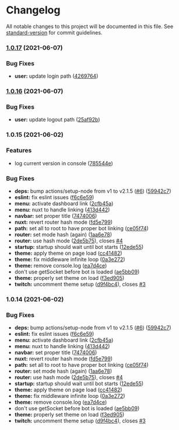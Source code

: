# Changelog

All notable changes to this project will be documented in this file. See [standard-version](https://github.com/conventional-changelog/standard-version) for commit guidelines.

### [1.0.17](https://github.com/sogebot/ui-public/compare/v1.0.16...v1.0.17) (2021-06-07)


### Bug Fixes

* **user:** update login path ([4269764](https://github.com/sogebot/ui-public/commit/4269764d71e871aa0d5c6b5ead1d4d0cc7472c60))

### [1.0.16](https://github.com/sogebot/ui-public/compare/v1.0.15...v1.0.16) (2021-06-07)


### Bug Fixes

* **user:** update logout path ([25af92b](https://github.com/sogebot/ui-public/commit/25af92b689379c9e54c28102d70d924dccddfa34))

### 1.0.15 (2021-06-02)

### Features

* log current version in console ([785544e](https://github.com/sogebot/ui-public/commit/785544e2dfbc3e7b069405e2b4c888ed29428b65))


### Bug Fixes

* **deps:** bump actions/setup-node from v1 to v2.1.5 ([#6](https://github.com/sogebot/ui-public/issues/6)) ([59942c7](https://github.com/sogebot/ui-public/commit/59942c79bd1cbad117a01b8c4d7b3291702846e0))
* **eslint:** fix eslint issues ([f6c6e59](https://github.com/sogebot/ui-public/commit/f6c6e59afd1ba79b091da584bbdaf091d4eb6ccc))
* **menu:** activate dashboard  link ([2cfb45a](https://github.com/sogebot/ui-public/commit/2cfb45a12db498d4989e3f2048ccd3426885c613))
* **menu:** nuxt to handle linking ([413d442](https://github.com/sogebot/ui-public/commit/413d4424102f19fd64ccffadc69864f102e97cc4))
* **navbar:** set proper title ([7474006](https://github.com/sogebot/ui-public/commit/74740063c84700371b67e8903b21e05ce0f3b28f))
* **nuxt:** revert router hash mode ([fd5e799](https://github.com/sogebot/ui-public/commit/fd5e799fa456e90eb84fd505742737cf35613c47))
* **path:** set all to root to have proper bot linking ([ce05f74](https://github.com/sogebot/ui-public/commit/ce05f74cc1cc7c3a6842d98e82114f7fa6ee8769))
* **router:** set mode hash (again) ([1aa6e78](https://github.com/sogebot/ui-public/commit/1aa6e7864d882556ae252dcc39d43e24682f94c8))
* **router:** use hash mode ([2de5b75](https://github.com/sogebot/ui-public/commit/2de5b7503f0625b62681645ec3cd9a13e43524f0)), closes [#4](https://github.com/sogebot/ui-public/issues/4)
* **startup:** startup should wait until bot starts ([12ede55](https://github.com/sogebot/ui-public/commit/12ede55a66923831bbdb77e91bb1ef461b017063))
* **theme:** apply theme on page load ([cc41482](https://github.com/sogebot/ui-public/commit/cc41482b9b97c3a0cc64e1b290849cbba6ea8230))
* **theme:** fix middleware infinite loop ([0a3e272](https://github.com/sogebot/ui-public/commit/0a3e272bb03de7b1b650f3f8279ecaffb9771e09))
* **theme:** remove console.log ([ea7d4ce](https://github.com/sogebot/ui-public/commit/ea7d4cecaa566fb6d6e1d8e971e1a42645e55be4))
* don't use getSocket before bot is loaded ([ae5bb09](https://github.com/sogebot/ui-public/commit/ae5bb09f50799a876bae3f682cdbdf8eb892f9d7))
* **theme:** properly set theme on load ([f3ed905](https://github.com/sogebot/ui-public/commit/f3ed905b565b5b307ffcc91c043ab51986ec446d))
* **twitch:** uncomment theme setup ([d9f4bc4](https://github.com/sogebot/ui-public/commit/d9f4bc45dee0f649367125d1ba38bad4473ab5e5)), closes [#3](https://github.com/sogebot/ui-public/issues/3)

### 1.0.14 (2021-06-02)


### Bug Fixes

* **deps:** bump actions/setup-node from v1 to v2.1.5 ([#6](https://github.com/sogebot/ui-public/issues/6)) ([59942c7](https://github.com/sogebot/ui-public/commit/59942c79bd1cbad117a01b8c4d7b3291702846e0))
* **eslint:** fix eslint issues ([f6c6e59](https://github.com/sogebot/ui-public/commit/f6c6e59afd1ba79b091da584bbdaf091d4eb6ccc))
* **menu:** activate dashboard  link ([2cfb45a](https://github.com/sogebot/ui-public/commit/2cfb45a12db498d4989e3f2048ccd3426885c613))
* **menu:** nuxt to handle linking ([413d442](https://github.com/sogebot/ui-public/commit/413d4424102f19fd64ccffadc69864f102e97cc4))
* **navbar:** set proper title ([7474006](https://github.com/sogebot/ui-public/commit/74740063c84700371b67e8903b21e05ce0f3b28f))
* **nuxt:** revert router hash mode ([fd5e799](https://github.com/sogebot/ui-public/commit/fd5e799fa456e90eb84fd505742737cf35613c47))
* **path:** set all to root to have proper bot linking ([ce05f74](https://github.com/sogebot/ui-public/commit/ce05f74cc1cc7c3a6842d98e82114f7fa6ee8769))
* **router:** set mode hash (again) ([1aa6e78](https://github.com/sogebot/ui-public/commit/1aa6e7864d882556ae252dcc39d43e24682f94c8))
* **router:** use hash mode ([2de5b75](https://github.com/sogebot/ui-public/commit/2de5b7503f0625b62681645ec3cd9a13e43524f0)), closes [#4](https://github.com/sogebot/ui-public/issues/4)
* **startup:** startup should wait until bot starts ([12ede55](https://github.com/sogebot/ui-public/commit/12ede55a66923831bbdb77e91bb1ef461b017063))
* **theme:** apply theme on page load ([cc41482](https://github.com/sogebot/ui-public/commit/cc41482b9b97c3a0cc64e1b290849cbba6ea8230))
* **theme:** fix middleware infinite loop ([0a3e272](https://github.com/sogebot/ui-public/commit/0a3e272bb03de7b1b650f3f8279ecaffb9771e09))
* **theme:** remove console.log ([ea7d4ce](https://github.com/sogebot/ui-public/commit/ea7d4cecaa566fb6d6e1d8e971e1a42645e55be4))
* don't use getSocket before bot is loaded ([ae5bb09](https://github.com/sogebot/ui-public/commit/ae5bb09f50799a876bae3f682cdbdf8eb892f9d7))
* **theme:** properly set theme on load ([f3ed905](https://github.com/sogebot/ui-public/commit/f3ed905b565b5b307ffcc91c043ab51986ec446d))
* **twitch:** uncomment theme setup ([d9f4bc4](https://github.com/sogebot/ui-public/commit/d9f4bc45dee0f649367125d1ba38bad4473ab5e5)), closes [#3](https://github.com/sogebot/ui-public/issues/3)
